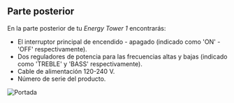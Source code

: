 ## Parte posterior

En la parte posterior de tu *Energy Tower 1* encontrarás:

- El interruptor principal de encendido - apagado (indicado como 'ON' - 'OFF' respectivamente).
- Dos reguladores de potencia para las frecuencias altas y bajas (indicado como 'TREBLE' y 'BASS' respectivamente).
- Cable de alimentación 120-240 V.
- Número de serie del producto.


![Portada](http://static.energysistem.com/images/manuals/42600/5808e0de9ad1f.jpg)


